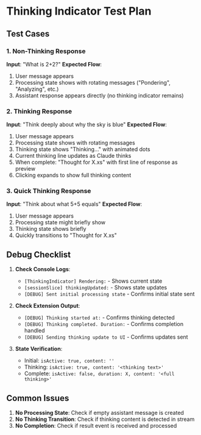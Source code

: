 # Thinking Indicator Test Plan

## Test Cases

### 1. Non-Thinking Response
**Input**: "What is 2+2?"
**Expected Flow**:
1. User message appears
2. Processing state shows with rotating messages ("Pondering", "Analyzing", etc.)
3. Assistant response appears directly (no thinking indicator remains)

### 2. Thinking Response
**Input**: "Think deeply about why the sky is blue"
**Expected Flow**:
1. User message appears
2. Processing state shows with rotating messages
3. Thinking state shows "Thinking..." with animated dots
4. Current thinking line updates as Claude thinks
5. When complete: "Thought for X.xs" with first line of response as preview
6. Clicking expands to show full thinking content

### 3. Quick Thinking Response
**Input**: "Think about what 5+5 equals"
**Expected Flow**:
1. User message appears
2. Processing state might briefly show
3. Thinking state shows briefly
4. Quickly transitions to "Thought for X.xs"

## Debug Checklist

1. **Check Console Logs**:
   - `[ThinkingIndicator] Rendering:` - Shows current state
   - `[sessionSlice] thinkingUpdated:` - Shows state updates
   - `[DEBUG] Sent initial processing state` - Confirms initial state sent

2. **Check Extension Output**:
   - `[DEBUG] Thinking started at:` - Confirms thinking detected
   - `[DEBUG] Thinking completed. Duration:` - Confirms completion handled
   - `[DEBUG] Sending thinking update to UI` - Confirms updates sent

3. **State Verification**:
   - Initial: `isActive: true, content: ''`
   - Thinking: `isActive: true, content: '<thinking text>'`
   - Complete: `isActive: false, duration: X, content: '<full thinking>'`

## Common Issues

1. **No Processing State**: Check if empty assistant message is created
2. **No Thinking Transition**: Check if thinking content is detected in stream
3. **No Completion**: Check if result event is received and processed
